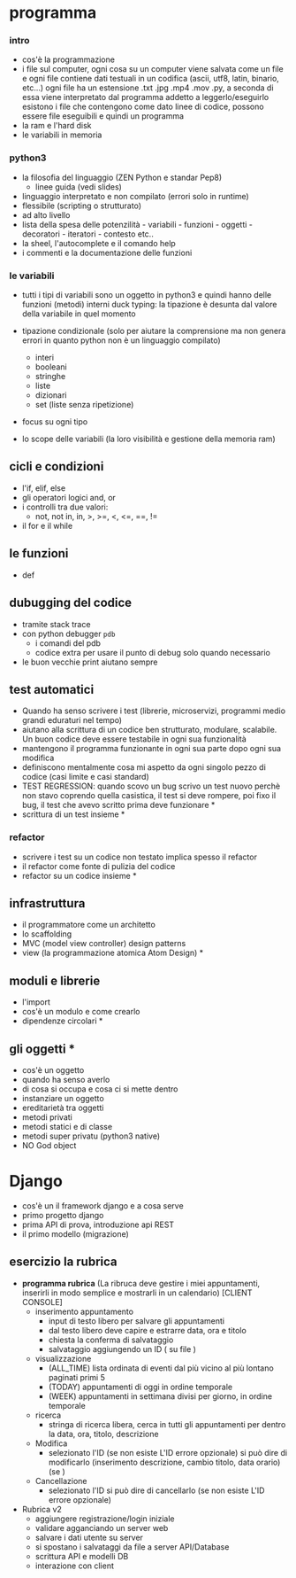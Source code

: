 # programma

### intro
- cos'è la programmazione
- i file sul computer, 
    ogni cosa su un computer viene salvata come un file e ogni file 
    contiene dati testuali in un codifica (ascii, utf8, latin, binario, etc...) ogni file ha un estensione
    .txt .jpg .mp4 .mov .py, a seconda di essa viene interpretato dal programma addetto a leggerlo/eseguirlo
    esistono i file che contengono come dato linee di codice, possono essere file eseguibili e quindi un programma
- la ram e l'hard disk
- le variabili in memoria

### python3

- la filosofia del linguaggio (ZEN Python e standar Pep8)
    - linee guida (vedi slides)
-   linguaggio interpretato e non compilato (errori solo in runtime)
- flessibile (scripting o strutturato)
- ad alto livello
- lista della spesa delle potenzilità
        - variabili
        - funzioni
        - oggetti
        - decoratori
        - iteratori
        - contesto
        etc..
- la sheel, l'autocomplete e il comando help
- i commenti e la documentazione delle funzioni


### le variabili

- tutti i tipi di variabili sono un oggetto in python3 e quindi hanno delle funzioni (metodi) interni
duck typing: la tipazione è desunta dal valore della variabile in quel momento
- tipazione condizionale (solo per aiutare la comprensione ma non genera errori in quanto python non è un linguaggio compilato)
    - interi
    - booleani
    - stringhe
    - liste
    - dizionari
    - set (liste senza ripetizione)
- focus su ogni tipo

- lo scope delle variabili (la loro visibilità e gestione della memoria ram)


## cicli e condizioni
    
- l'if, elif, else
- gli operatori logici and, or
- i controlli tra due valori:
    - not, not in, in, >, >=, <, <=, ==, !=
- il for e il while

## le funzioni
    
- def


## dubugging del codice

- tramite stack trace
- con python debugger `pdb`
    - i comandi del pdb
    - codice extra per usare il punto di debug solo quando necessario
- le buon vecchie print aiutano sempre

## test automatici
- Quando ha senso scrivere i test (librerie, microservizi, programmi medio grandi eduraturi nel tempo)
- aiutano alla scrittura di un codice ben   strutturato, modulare, scalabile. Un buon codice deve essere testabile in ogni sua funzionalità
- mantengono il programma funzionante in ogni sua parte dopo ogni sua modifica
- definiscono mentalmente cosa mi aspetto da ogni singolo pezzo di codice (casi limite e casi standard)
- TEST REGRESSION: quando scovo un bug scrivo un test nuovo perchè non stavo coprendo quella casistica, il test si deve rompere, poi fixo il bug, il test che avevo scritto prima deve funzionare *
- scrittura di un test insieme *

### refactor
- scrivere i test su un codice non testato implica spesso il refactor
- il refactor come fonte di pulizia del codice
- refactor su un codice insieme *

## infrastruttura

- il programmatore come un architetto
- lo scaffolding
- MVC (model view controller) design patterns
- view (la programmazione atomica Atom Design) *


## moduli e librerie

- l'import
- cos'è un modulo e come crearlo
- dipendenze circolari *


## gli oggetti *

- cos'è un oggetto
- quando ha senso averlo
- di cosa si occupa e cosa ci si mette dentro
- instanziare un oggetto
- ereditarietà tra oggetti
- metodi privati
- metodi statici e di classe
- metodi super privatu (python3 native)
- NO God object

# Django

- cos'è un il framework django e a cosa serve
- primo progetto django
- prima API di prova, introduzione api REST
- il primo modello (migrazione)

## esercizio la rubrica

- **programma rubrica** (La ribruca deve gestire i miei appuntamenti, inserirli in modo semplice e mostrarli in un calendario)
[CLIENT CONSOLE]
    - inserimento appuntamento
        - input di testo libero per salvare gli appuntamenti
        - dal testo libero deve capire e estrarre data, ora e titolo
        - chiesta la conferma di salvataggio
        - salvataggio aggiungendo un ID ( su file )
    - visualizzazione
        - (ALL_TIME) lista ordinata di eventi dal più vicino al più lontano paginati primi 5
        - (TODAY) appuntamenti di oggi in ordine temporale
        - (WEEK) appuntamenti in settimana divisi per giorno, in ordine temporale
    - ricerca
        - stringa di ricerca libera, cerca in tutti gli appuntamenti per dentro la data, ora, titolo, descrizione
    - Modifica 
        - selezionato l'ID (se non esiste L'ID errore opzionale) si può dire di modificarlo (inserimento descrizione, cambio titolo, data orario) (se )
    - Cancellazione
        - selezionato l'ID si può dire di cancellarlo (se non esiste L'ID errore opzionale)
- Rubrica v2
    - aggiungere registrazione/login iniziale
    - validare agganciando un server web
    - salvare i dati utente su server
    - si spostano i salvataggi da file a server API/Database
    - scrittura API e modelli DB
    - interazione con client
